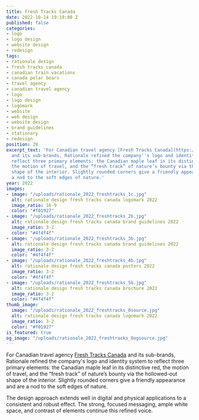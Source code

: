 ```yaml
---
title: Fresh Tracks Canada
date: 2022-10-14 19:19:00 Z
published: false
categories:
- logo
- logo design
- website design
- redesign
tags:
- rationale design
- fresh tracks canada
- canadian train vacations
- canada polar bears
- travel agency
- canadian travel agency
- logo
- logo design
- logomark
- website
- web design
- website design
- brand guidelines
- stationary
- redesign
position: 28
excerpt_text: 'For Canadian travel agency [Fresh Tracks Canada](https://freshtrackscanada.com/)
  and its sub-brands, Rationale refined the company''s logo and identity system to
  reflect three primary elements: the Canadian maple leaf in its distinctive red,
  the motion of travel, and the “fresh track” of nature’s bounty via the hollowed-out
  shape of the interior. Slightly rounded corners give a friendly appearance and are
  a nod to the soft edges of nature.'
year: 2022
images:
- image: "/uploads/rationale_2022_freshtracks_1c.jpg"
  alt: rationale design fresh tracks canada logomark 2022
  image_ratio: 16-9
  color: "#f01927"
- image: "/uploads/rationale_2022_freshtracks_2b.jpg"
  alt: rationale design fresh tracks canada brand guidelines 2022
  image_ratio: 3-2
  color: "#4f4f4f"
- image: "/uploads/rationale_2022_freshtracks_3b.jpg"
  alt: rationale design fresh tracks canada brand guidelines 2022
  image_ratio: 3-2
  color: "#4f4f4f"
- image: "/uploads/rationale_2022_freshtracks_4b.jpg"
  alt: rationale design fresh tracks canada posters 2022
  image_ratio: 3-2
  color: "#4f4f4f"
- image: "/uploads/rationale_2022_freshtracks_5b.jpg"
  alt: rationale design fresh tracks canada brochure 2022
  image_ratio: 3-2
  color: "#4f4f4f"
thumb_image:
  image: "/uploads/rationale_2022_freshtracks_0source.jpg"
  alt: rationale design fresh tracks canada logomark 2022
  image_ratio: 3-2
  color: "#f01927"
is_featured: true
og_image: "/uploads/rationale_2022_freshtracks_0ogsource.jpg"
---
```


For Canadian travel agency [Fresh Tracks Canada](https://freshtrackscanada.com/) and its sub-brands, Rationale refined the company's logo and identity system to reflect three primary elements: the Canadian maple leaf in its distinctive red, the motion of travel, and the “fresh track” of nature’s bounty via the hollowed-out shape of the interior. Slightly rounded corners give a friendly appearance and are a nod to the soft edges of nature.

The design approach extends well in digital and physical applications to a consistent and robust effect. The strong, focused messaging, ample white space, and contrast of elements continue this refined voice.
